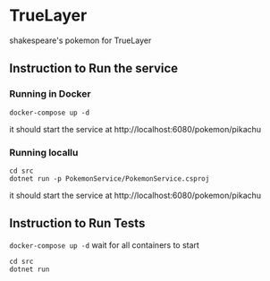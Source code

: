 # TrueLayer
shakespeare's pokemon for TrueLayer
## Instruction to Run the service
### Running in Docker 

```docker-compose up -d```

it should start the service at http://localhost:6080/pokemon/pikachu

### Running locallu 
```
cd src 
dotnet run -p PokemonService/PokemonService.csproj 
```
it should start the service at http://localhost:6080/pokemon/pikachu

## Instruction to Run Tests

```docker-compose up -d```
wait for all containers to start
``` 
cd src
dotnet run
```

